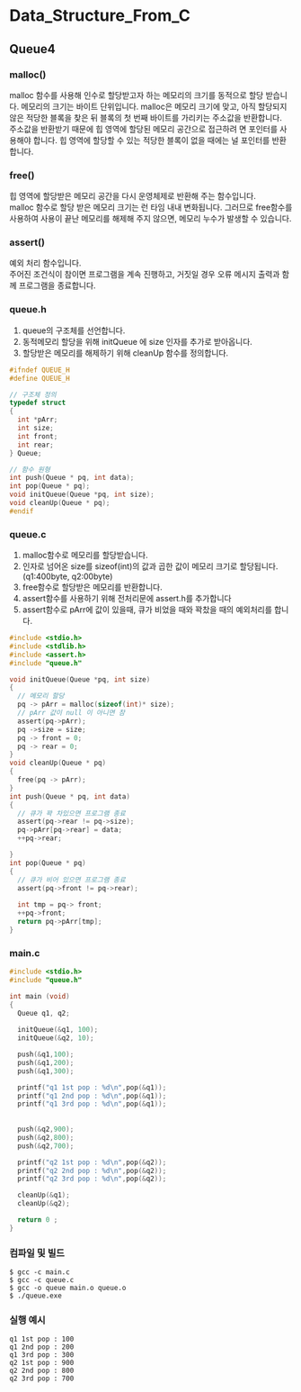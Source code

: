 # Data_Structure_From_C
## Queue4

### malloc()  
  malloc 함수를 사용해 인수로 할당받고자 하는 메모리의 크기를 동적으로 할당 받습니다. 메모리의 크기는 바이트 단위입니다.
  malloc은 메모리 크기에 맞고, 아직 할당되지 않은 적당한 블록을 찾은 뒤 블록의 첫 번째 바이트를 가리키는 주소값을 반환합니다.  
  주소값을 반환받기 때문에 힙 영역에 할당된 메모리 공간으로 접근하려  면 포인터를 사용해야 합니다. 힙 영역에 할당할 수 있는 적당한 블록이 없을 때에는 널 포인터를 반환합니다.  

 
  
  ### free()  
  힙 영역에 할당받은 메모리 공간을 다시 운영체제로 반환해 주는 함수입니다.  
  malloc 함수로 할당 받은 메모리 크기는 런 타임 내내 변화됩니다. 그러므로 free함수를 사용하여 사용이 끝난 메모리를 해제해 주지 않으면, 메모리 누수가 발생할 수 있습니다.

  ### assert()
  예외 처리 함수입니다.  
  주어진 조건식이 참이면 프로그램을 계속 진행하고, 거짓일 경우 오류 메시지 출력과 함께 프로그램을 종료합니다.
  
  ### queue.h
  1. queue의 구조체를 선언합니다.
  2. 동적메모리 할당을 위해 initQueue 에 size 인자를 추가로 받아옵니다. 
  3. 할당받은 메모리를 해제하기 위해 cleanUp 함수를 정의합니다.
  ```c
#ifndef QUEUE_H
#define QUEUE_H

// 구조체 정의
typedef struct 
{
    int *pArr;
    int size;
    int front;
    int rear;
} Queue;

// 함수 원형
int push(Queue * pq, int data);
int pop(Queue * pq);
void initQueue(Queue *pq, int size);
void cleanUp(Queue * pq);
#endif
  ```
  
  ### queue.c
  1. malloc함수로 메모리를 할당받습니다.
  2. 인자로 넘어온 size를 sizeof(int)의 값과 곱한 값이 메모리 크기로 할당됩니다.(q1:400byte, q2:00byte)
  3. free함수로 할당받은 메모리를 반환합니다.
  4. assert함수를 사용하기 위해 전처리문에 assert.h를 추가합니다
  5. assert함수로 pArr에 값이 있을때, 큐가 비었을 때와 꽉찼을 때의 예외처리를 합니다.
  ```c
  #include <stdio.h>
#include <stdlib.h>
#include <assert.h>
#include "queue.h"

void initQueue(Queue *pq, int size)
{
    // 메모리 할당
    pq -> pArr = malloc(sizeof(int)* size);
    // pArr 값이 null 이 아니면 참
    assert(pq->pArr);
    pq ->size = size;
    pq -> front = 0;
    pq -> rear = 0;
}  
void cleanUp(Queue * pq)
{
    free(pq -> pArr);
}
int push(Queue * pq, int data)
{
    // 큐가 꽉 차있으면 프로그램 종료
    assert(pq->rear != pq->size);
    pq->pArr[pq->rear] = data;
    ++pq->rear;

}
int pop(Queue * pq)
{
    // 큐가 비어 있으면 프로그램 종료
    assert(pq->front != pq->rear);
    
    int tmp = pq-> front;
    ++pq->front;
    return pq->pArr[tmp];
}

  ```
  
  ### main.c
  ```c
  #include <stdio.h>
#include "queue.h"

int main (void)
{
    Queue q1, q2;
    
    initQueue(&q1, 100);
    initQueue(&q2, 10);

    push(&q1,100);
    push(&q1,200);
    push(&q1,300);

    printf("q1 1st pop : %d\n",pop(&q1));
    printf("q1 2nd pop : %d\n",pop(&q1));
    printf("q1 3rd pop : %d\n",pop(&q1));
    
    
    push(&q2,900);
    push(&q2,800);
    push(&q2,700);

    printf("q2 1st pop : %d\n",pop(&q2));
    printf("q2 2nd pop : %d\n",pop(&q2));
    printf("q2 3rd pop : %d\n",pop(&q2));

    cleanUp(&q1);
    cleanUp(&q2);

    return 0 ;
}
  ```
   ### 컴파일 및 빌드
```
$ gcc -c main.c  
$ gcc -c queue.c  
$ gcc -o queue main.o queue.o  
$ ./queue.exe
```
### 실행 예시
```
q1 1st pop : 100
q1 2nd pop : 200
q1 3rd pop : 300
q2 1st pop : 900
q2 2nd pop : 800
q2 3rd pop : 700
```
